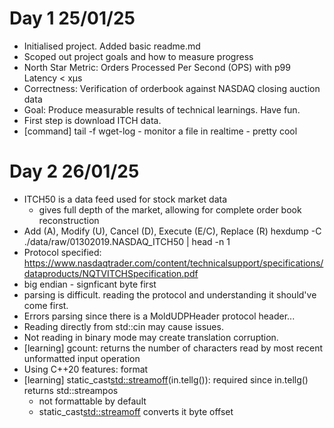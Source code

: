 # Day 1 25/01/25
- Initialised project. Added basic readme.md
- Scoped out project goals and how to measure progress
- North Star Metric: Orders Processed Per Second (OPS) with p99 Latency < xμs
- Correctness: Verification of orderbook against NASDAQ closing auction data
- Goal: Produce measurable results of technical learnings. Have fun.
- First step is download ITCH data.
- [command] tail -f wget-log - monitor a file in realtime - pretty cool

# Day 2 26/01/25
- ITCH50 is a data feed used for stock market data
    - gives full depth of the market, allowing for complete order book reconstruction
- Add (A), Modify (U), Cancel (D), Execute (E/C), Replace (R)
hexdump -C ./data/raw/01302019.NASDAQ_ITCH50 | head -n 1
- Protocol specified: https://www.nasdaqtrader.com/content/technicalsupport/specifications/dataproducts/NQTVITCHSpecification.pdf
- big endian - signficant byte first
- parsing is difficult. reading the protocol and understanding it should've come first.
- Errors parsing since there is a MoldUDPHeader protocol header...
- Reading directly from std::cin may cause issues.
- Not reading in binary mode may create translation corruption.
- [learning] gcount: returns the number of characters read by most recent unformatted input operation
- Using C++20 features: format
- [learning] static_cast<std::streamoff>(in.tellg()): required since in.tellg() returns std::streampos
    - not formattable by default
    - static_cast<std::streamoff> converts it byte offset